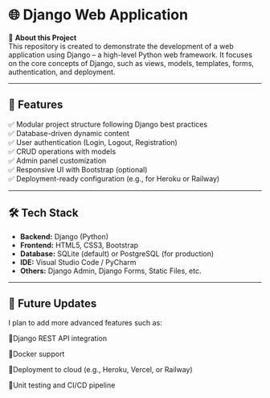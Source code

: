 # 🌐 Django Web Application

📌 **About this Project**  
This repository is created to demonstrate the development of a web application using Django – a high-level Python web framework. It focuses on the core concepts of Django, such as views, models, templates, forms, authentication, and deployment.

---

## 🚀 Features

✅ Modular project structure following Django best practices  
✅ Database-driven dynamic content  
✅ User authentication (Login, Logout, Registration)  
✅ CRUD operations with models  
✅ Admin panel customization  
✅ Responsive UI with Bootstrap (optional)  
✅ Deployment-ready configuration (e.g., for Heroku or Railway)

---

## 🛠 Tech Stack

- **Backend:** Django (Python)  
- **Frontend:** HTML5, CSS3, Bootstrap  
- **Database:** SQLite (default) or PostgreSQL (for production)  
- **IDE:** Visual Studio Code / PyCharm  
- **Others:** Django Admin, Django Forms, Static Files, etc.

---

## 📢 Future Updates

I plan to add more advanced features such as:

🔹Django REST API integration

🔹Docker support

🔹Deployment to cloud (e.g., Heroku, Vercel, or Railway)

🔹Unit testing and CI/CD pipeline

